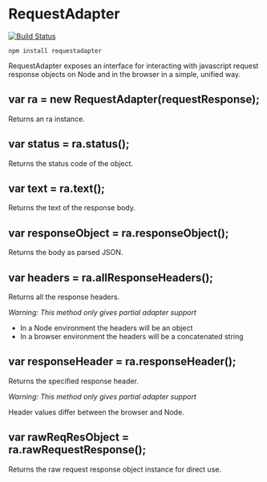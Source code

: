 # RequestAdapter

[![Build Status](https://travis-ci.org/kahnjw/RequestAdapter.png)](https://travis-ci.org/kahnjw/RequestAdapter)

```
npm install requestadapter
```

RequestAdapter exposes an interface for interacting with javascript request response objects on Node and in the browser in a simple, unified way.

## var ra = new RequestAdapter(requestResponse);

Returns an ra instance.

## var status = ra.status();

Returns the status code of the object.

## var text = ra.text();

Returns the text of the response body.

## var responseObject = ra.responseObject();

Returns the body as parsed JSON.

## var headers = ra.allResponseHeaders();

Returns all the response headers.

_Warning: This method only gives partial adapter support_
* In a Node environment the headers will be an object
* In a browser environment the headers will be a concatenated string

## var responseHeader = ra.responseHeader();

Returns the specified response header.

_Warning: This method only gives partial adapter support_

Header values differ between the browser and Node.

## var rawReqResObject = ra.rawRequestResponse();

Returns the raw request response object instance for direct use.
